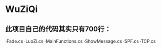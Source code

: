 # WuZiQi

## 此项目自己的代码其实只有700行：
·Fade.cs
·LuoZi.cs
·MainFunctions.cs
·ShowMessage.cs
·SPF.cs
·TCP.cs
